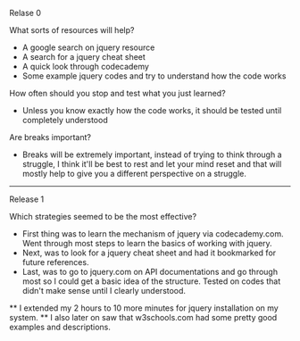 Relase 0

What sorts of resources will help? 

- A google search on jquery resource
- A search for a jquery cheat sheet
- A quick look through codecademy
- Some example jquery codes and try to understand how the code works

How often should you stop and test what you just learned? 

- Unless you know exactly how the code works, it should be tested until completely understood

Are breaks important? 

- Breaks will be extremely important, instead of trying to think through a struggle, I think it'll be best to rest and let your mind reset and that will mostly help to give you a different perspective on a struggle.

----------

Release 1

Which strategies seemed to be the most effective?

- First thing was to learn the mechanism of jquery via codecademy.com. Went through most steps to learn the basics of working with jquery.
- Next, was to look for a jquery cheat sheet and had it bookmarked for future references.
- Last, was to go to jquery.com on API documentations and go through most so I could get a basic idea of the structure. Tested on codes that didn't make sense until I clearly understood.

** I extended my 2 hours to 10 more minutes for jquery installation on my system.
** I also later on saw that w3schools.com had some pretty good examples and descriptions.